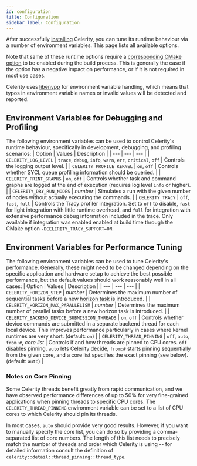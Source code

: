 ```yaml
---
id: configuration
title: Configuration
sidebar_label: Configuration
---
```


After successfully [installing](installation.md) Celerity, you can tune its runtime behaviour via a number of environment variables. This page lists all available options.

Note that same of these runtime options require a [corresponding CMake option](installation.md#additional-configuration-options) to be enabled during the build process.
This is generally the case if the option has a negative impact on performance, or if it is not required in most use cases.

Celerity uses [libenvpp](https://github.com/ph3at/libenvpp) for environment variable handling,
which means that typos in environment variable names or invalid values will be detected and reported.

## Environment Variables for Debugging and Profiling

The following environment variables can be used to control Celerity's runtime behaviour,
specifically in development, debugging, and profiling scenarios:
| Option | Values | Description |
| --- | --- | --- |
| `CELERITY_LOG_LEVEL` | `trace`, `debug`, `info`, `warn`, `err`, `critical`, `off` | Controls the logging output level. |
| `CELERITY_PROFILE_KERNEL` | `on`, `off` | Controls whether SYCL queue profiling information should be queried. |
| `CELERITY_PRINT_GRAPHS` | `on`, `off` | Controls whether task and command graphs are logged at the end of execution (requires log level `info` or higher). |
| `CELERITY_DRY_RUN_NODES` | *number* | Simulates a run with the given number of nodes without actually executing the commands. |
| `CELERITY_TRACY` | `off`, `fast`, `full` | Controls the Tracy profiler integration. Set to `off` to disable, `fast` for light integration with little runtime overhead, and `full` for integration with extensive performance debug information included in the trace. Only available if integration was enabled enabled at build time through the CMake option `-DCELERITY_TRACY_SUPPORT=ON`.

## Environment Variables for Performance Tuning

The following environment variables can be used to tune Celerity's performance. 
Generally, these might need to be changed depending on the specific application and hardware setup to achieve the best possible performance, but the default values should work reasonably well in all cases:
| Option | Values | Description |
| --- | --- | --- |
| `CELERITY_HORIZON_STEP` | *number* | Determines the maximum number of sequential tasks before a new [horizon task](https://doi.org/10.1007/s42979-024-02749-w) is introduced. |
| `CELERITY_HORIZON_MAX_PARALLELISM` | *number* | Determines the maximum number of parallel tasks before a new horizon task is introduced. |
| `CELERITY_BACKEND_DEVICE_SUBMISSION_THREADS` | `on`, `off` | Controls whether device commands are submitted in a separate backend thread for each local device. This improves performance particularly in cases where kernel runtimes are very short. (default: `on`) |
| `CELERITY_THREAD_PINNING` | `off`, `auto`, `from:#`, *core list* | Controls if and how threads are pinned to CPU cores. `off` disables pinning, `auto` lets Celerity decide, `from:#` starts pinning sequentially from the given core, and a core list specifies the exact pinning (see below). (default: `auto`) |

### Notes on Core Pinning

Some Celerity threads benefit greatly from rapid communication, and we have observed performance differences of up to 50% for very fine-grained applications when pinning threads to specific CPU cores. The `CELERITY_THREAD_PINNING` environment variable can be set to a list of CPU cores to which Celerity should pin its threads.

In most cases, `auto` should provide very good results. However, if you want to manually specify the core list, you can do so by providing a comma-separated list of core numbers. The length of this list needs to precisely match the number of threads and order which Celerity is using -- for detailed information consult the definition of `celerity::detail::thread_pinning::thread_type`.
